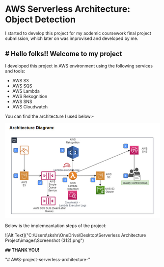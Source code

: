 # **AWS Serverless Architecture: Object Detection**

I started to develop this project for my acdemic coursework final project submission, which later on was improvised and developed by me.


## # Hello folks!! Welcome to my project

I developed this project in AWS environment using the following services and tools:
   -  AWS S3
   -  AWS SQS
   -  AWS Lambda
   -  AWS Rekognition
   -  AWS SNS
   -  AWS Cloudwatch

You can find the architecture I used below:- 

![Alt Text](https://github.com/skshricharan/AWS-project-serverless-architecture-/blob/main/images/Architecture.png)

Below is the implemeantation steps of the project:

![Alt Text]("C:\Users\skshr\OneDrive\Desktop\Serverless Architecture Project\images\Screenshot (312).png")

**## THANK YOU!**

"# AWS-project-serverless-architecture-" 
